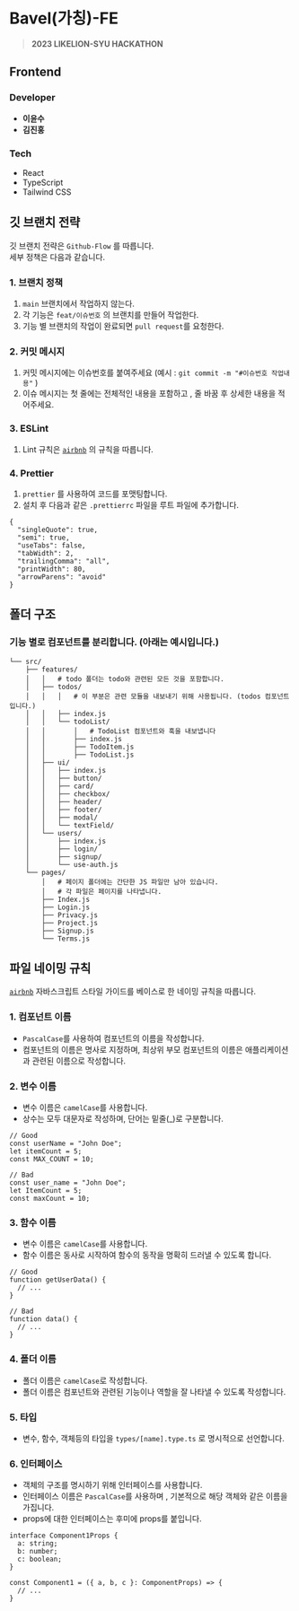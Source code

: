 # Bavel(가칭)-FE
> **2023 LIKELION-SYU HACKATHON**  


## Frontend
### Developer
* **이윤수**
* **김진홍**


### Tech
* React
* TypeScript
* Tailwind CSS

## 깃 브랜치 전략
깃 브랜치 전략은 `Github-Flow` 를 따릅니다.  
세부 정책은 다음과 같습니다.

### 1. 브랜치 정책
1. `main` 브랜치에서 작업하지 않는다.
2. 각 기능은 `feat/이슈번호` 의 브랜치를 만들어 작업한다.
3. 기능 별 브랜치의 작업이 완료되면 `pull request`를 요청한다.

### 2. 커밋 메시지
1. 커밋 메시지에는 이슈번호를 붙여주세요 (예시 : `git commit -m "#이슈번호 작업내용"` )
2. 이슈 메시지는 첫 줄에는 전체적인 내용을 포함하고 , 줄 바꿈 후 상세한 내용을 적어주세요.

### 3. ESLint
1. Lint 규칙은 [`airbnb`](https://github.com/airbnb/javascript) 의 규칙을 따릅니다.

### 4. Prettier
1. `prettier` 를 사용하여 코드를 포맷팅합니다.
2. 설치 후 다음과 같은 `.prettierrc` 파일을 루트 파일에 추가합니다.

```
{
  "singleQuote": true,
  "semi": true,
  "useTabs": false,
  "tabWidth": 2,
  "trailingComma": "all",
  "printWidth": 80,
  "arrowParens": "avoid"
}

```
 
## 폴더 구조

### 기능 별로 컴포넌트를 분리합니다. (아래는 예시입니다.)
```
└── src/
    ├── features/
    │   │   # todo 폴더는 todo와 관련된 모든 것을 포함합니다.
    │   ├── todos/
    │   │   │   # 이 부분은 관련 모듈을 내보내기 위해 사용됩니다. (todos 컴포넌트입니다.)
    │   │   ├── index.js
    │   │   └── todoList/
    │   │       │   # TodoList 컴포넌트와 훅을 내보냅니다
    │   │       ├── index.js
    │   │       ├── TodoItem.js
    │   │       ├── TodoList.js
    │   ├── ui/
    │   │   ├── index.js
    │   │   ├── button/
    │   │   ├── card/
    │   │   ├── checkbox/
    │   │   ├── header/
    │   │   ├── footer/
    │   │   ├── modal/
    │   │   └── textField/
    │   └── users/
    │       ├── index.js
    │       ├── login/
    │       ├── signup/
    │       └── use-auth.js
    └── pages/
        │   # 페이지 폴더에는 간단한 JS 파일만 남아 있습니다.
        │   # 각 파일은 페이지를 나타냅니다.
        ├── Index.js
        ├── Login.js
        ├── Privacy.js
        ├── Project.js
        ├── Signup.js
        └── Terms.js

```

## 파일 네이밍 규칙

[`airbnb`](https://github.com/airbnb/javascript) 자바스크립트 스타일 가이드를 베이스로 한 네이밍 규칙을 따릅니다.

### 1. 컴포넌트 이름
- `PascalCase`를 사용하여 컴포넌트의 이름을 작성합니다.
- 컴포넌트의 이름은 명사로 지정하며, 최상위 부모 컴포넌트의 이름은 애플리케이션과 관련된 이름으로 작성합니다.

### 2. 변수 이름
- 변수 이름은 `camelCase`를 사용합니다.
- 상수는 모두 대문자로 작성하며, 단어는 밑줄(_)로 구분합니다.
```
// Good
const userName = "John Doe";
let itemCount = 5;
const MAX_COUNT = 10;

// Bad
const user_name = "John Doe";
let ItemCount = 5;
const maxCount = 10;
```

### 3. 함수 이름
- 변수 이름은 `camelCase`를 사용합니다.
- 함수 이름은 동사로 시작하여 함수의 동작을 명확히 드러낼 수 있도록 합니다.
```
// Good
function getUserData() {
  // ...
}

// Bad
function data() {
  // ...
}
```

### 4. 폴더 이름
- 폴더 이름은 `camelCase`로 작성합니다.
- 폴더 이름은 컴포넌트와 관련된 기능이나 역할을 잘 나타낼 수 있도록 작성합니다.

### 5. 타입
- 변수, 함수, 객체등의 타입을 `types/[name].type.ts` 로 명시적으로 선언합니다.

### 6. 인터페이스
- 객체의 구조를 명시하기 위해 인터페이스를 사용합니다.
- 인터페이스 이름은 `PascalCase`를 사용하며 , 기본적으로 해당 객체와 같은 이름을 가집니다.
- props에 대한 인터페이스는 후미에 props를 붙입니다.

```
interface Component1Props {
  a: string;
  b: number;
  c: boolean;
}

const Component1 = ({ a, b, c }: ComponentProps) => {
  // ...
}
```
